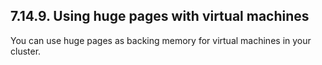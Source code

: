 ## 7.14.9. Using huge pages with virtual machines

You can use huge pages as backing memory for virtual machines in your cluster.

